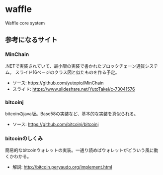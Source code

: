 # waffle
Waffle core system

## 参考になるサイト

### MinChain

.NETで実装されていて、最小限の実装で書かれたブロックチェーン通貨システム。
スライド16ページのクラス図と似たものを作る予定。
- ソース: https://github.com/yutopio/MinChain  
- スライド: https://www.slideshare.net/YutoTakei/c-73041576

### bitcoinj

bitcoinのjava版。Base58の実装など、基本的な実装を真似られる。  
- ソース: https://github.com/bitcoinj/bitcoinj

### bitcoinのしくみ

簡易的なbitcoinウォレットの実装。一通り読めばウォレットがどういう風に動くかわかる。  
- 解説: http://bitcoin.peryaudo.org/implement.html

